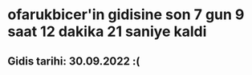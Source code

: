 # ofarukbicer'in gidisine son 7 gun 9 saat 12 dakika 21 saniye kaldi

## Gidis tarihi: 30.09.2022 :(